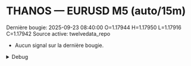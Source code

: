 # THANOS — EURUSD M5 (auto/15m)
Dernière bougie: 2025-09-23 08:40:00  O=1.17944  H=1.17950  L=1.17916  C=1.17942
Source active: twelvedata_repo

- Aucun signal sur la dernière bougie.

<details><summary>Debug</summary>

- TD_API_KEY manquant.

</details>